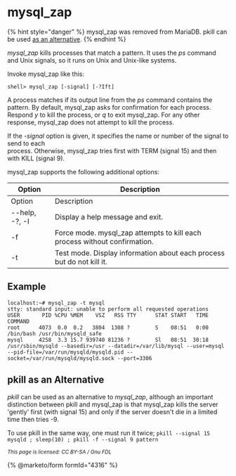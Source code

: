# mysql\_zap

{% hint style="danger" %}
mysql\_zap was removed from MariaDB. pkill can be used [as an alternative](mysql_zap.md#pkill-as-an-alternative).
{% endhint %}

_mysql\_zap_ kills processes that match a pattern. It uses the _ps_ command and Unix signals, so it runs on Unix and Unix-like systems.

Invoke mysql\_zap like this:

```
shell> mysql_zap [-signal] [-?Ift]
```

A process matches if its output line from the _ps_ command contains the pattern. By default, mysql\_zap asks for confirmation for each process. Respond _y_ to kill the process, or _q_ to exit mysql\_zap. For any other response, mysql\_zap does not attempt to kill the process.

If the _-signal_ option is given, it specifies the name or number of the signal to send to each\
process. Otherwise, mysql\_zap tries first with TERM (signal 15) and then with KILL (signal 9).

mysql\_zap supports the following additional options:

| Option         | Description                                                                |
| -------------- | -------------------------------------------------------------------------- |
| Option         | Description                                                                |
| --help, -?, -I | Display a help message and exit.                                           |
| -f             | Force mode. mysql\_zap attempts to kill each process without confirmation. |
| -t             | Test mode. Display information about each process but do not kill it.      |

## Example

```
localhost:~# mysql_zap -t mysql
stty: standard input: unable to perform all requested operations
USER       PID %CPU %MEM    VSZ   RSS TTY      STAT START   TIME COMMAND
root      4073  0.0  0.2   3804  1308 ?        S    08:51   0:00 /bin/bash /usr/bin/mysqld_safe
mysql     4258  3.3 15.7 939740 81236 ?        Sl   08:51  30:18 /usr/sbin/mysqld --basedir=/usr --datadir=/var/lib/mysql --user=mysql --pid-file=/var/run/mysqld/mysqld.pid --socket=/var/run/mysqld/mysqld.sock --port=3306
```

## pkill as an Alternative

_pkill_ can be used as an alternative to _mysql\_zap_, although an important distinction between pkill and mysql\_zap is that mysql\_zap kills the server 'gently' first (with signal 15) and only if the server doesn't die in a limited time then tries -9.

To use pkill in the same way, one must run it twice; `pkill --signal 15 mysqld ; sleep(10) ; pkill -f --signal 9 pattern`

<sub>_This page is licensed: CC BY-SA / Gnu FDL_</sub>

{% @marketo/form formId="4316" %}
